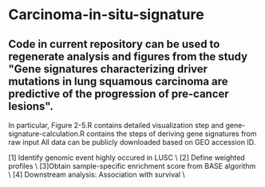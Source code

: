 # Carcinoma-in-situ-signature
## Code in current repository can be used to regenerate analysis and figures from the study "Gene signatures characterizing driver mutations in lung squamous carcinoma are predictive of the progression of pre-cancer lesions".

In particular, Figure 2-5.R contains detailed visualization step and gene-signature-calculation.R contains the steps of deriving gene signatures from raw input
All data can be publicly downloaded based on GEO accession ID.

[1] Identify genomic event highly occured in LUSC \\
[2] Define weighted profiles \\
[3]Obtain sample-specific enrichment score from BASE algorithm \\
[4] Downstream analysis: Association with survival \\
